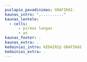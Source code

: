 ```yaml
---
puslapio_pavadinimas: GRAFIKAI.
kaunas_intro: ",.........."
kaunas_lentele:
  - cells:
      - pirmas langas
      - an
kaunas_footer: .
kaunas_extra: .
kedainiai_intro: kĖDAINIŲ GRAFIKAS
kedainiai_extra: .
---
```

